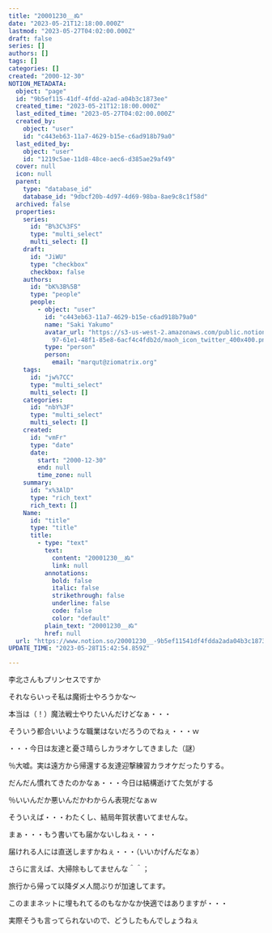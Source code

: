 ```yaml
---
title: "20001230__ぬ"
date: "2023-05-21T12:18:00.000Z"
lastmod: "2023-05-27T04:02:00.000Z"
draft: false
series: []
authors: []
tags: []
categories: []
created: "2000-12-30"
NOTION_METADATA:
  object: "page"
  id: "9b5ef115-41df-4fdd-a2ad-a04b3c1873ee"
  created_time: "2023-05-21T12:18:00.000Z"
  last_edited_time: "2023-05-27T04:02:00.000Z"
  created_by:
    object: "user"
    id: "c443eb63-11a7-4629-b15e-c6ad918b79a0"
  last_edited_by:
    object: "user"
    id: "1219c5ae-11d8-48ce-aec6-d385ae29af49"
  cover: null
  icon: null
  parent:
    type: "database_id"
    database_id: "9dbcf20b-4d97-4d69-98ba-8ae9c8c1f58d"
  archived: false
  properties:
    series:
      id: "B%3C%3FS"
      type: "multi_select"
      multi_select: []
    draft:
      id: "JiWU"
      type: "checkbox"
      checkbox: false
    authors:
      id: "bK%3B%5B"
      type: "people"
      people:
        - object: "user"
          id: "c443eb63-11a7-4629-b15e-c6ad918b79a0"
          name: "Saki Yakumo"
          avatar_url: "https://s3-us-west-2.amazonaws.com/public.notion-static.com/3ad1c4\
            97-61e1-48f1-85e8-6acf4c4fdb2d/maoh_icon_twitter_400x400.png"
          type: "person"
          person:
            email: "marqut@ziomatrix.org"
    tags:
      id: "jw%7CC"
      type: "multi_select"
      multi_select: []
    categories:
      id: "nbY%3F"
      type: "multi_select"
      multi_select: []
    created:
      id: "vmFr"
      type: "date"
      date:
        start: "2000-12-30"
        end: null
        time_zone: null
    summary:
      id: "x%3AlD"
      type: "rich_text"
      rich_text: []
    Name:
      id: "title"
      type: "title"
      title:
        - type: "text"
          text:
            content: "20001230__ぬ"
            link: null
          annotations:
            bold: false
            italic: false
            strikethrough: false
            underline: false
            code: false
            color: "default"
          plain_text: "20001230__ぬ"
          href: null
  url: "https://www.notion.so/20001230__-9b5ef11541df4fdda2ada04b3c1873ee"
UPDATE_TIME: "2023-05-28T15:42:54.859Z"

---
```

<link rel="stylesheet" href="https://cdn.jsdelivr.net/npm/katex@0.16.2/dist/katex.min.css" integrity="sha384-bYdxxUwYipFNohQlHt0bjN/LCpueqWz13HufFEV1SUatKs1cm4L6fFgCi1jT643X" crossorigin="anonymous">


李北さんもプリンセスですか


それならいっそ私は魔術士やろうかな～


本当は（！）魔法戦士やりたいんだけどなぁ・・・


そういう都合いいような職業はないだろうのでねぇ・・・ｗ


・・・今日は友達と憂さ晴らしカラオケしてきました（謎）


％大嘘。実は遠方から帰還する友達迎撃練習カラオケだったりする。


だんだん慣れてきたのかなぁ・・・今日は結構逝けてた気がする


％いいんだか悪いんだかわからん表現だなぁｗ


そういえば・・・わたくし、結局年賀状書いてませんな。


まぁ・・・もう書いても届かないしねぇ・・・


届けれる人には直送しますかねぇ・・・（いいかげんだなぁ）


さらに言えば、大掃除もしてませんな＾＾；


旅行から帰って以降ダメ人間ぶりが加速してます。


このままネットに埋もれてるのもなかなか快適ではありますが・・・


実際そうも言ってられないので、どうしたもんでしょうねぇ

